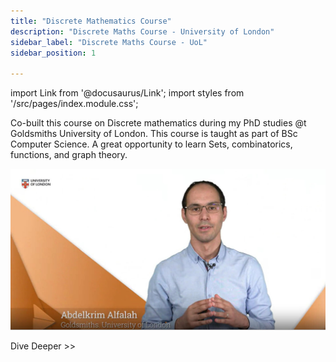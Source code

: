 ```yaml
---
title: "Discrete Mathematics Course"
description: "Discrete Maths Course - University of London"
sidebar_label: "Discrete Maths Course - UoL"
sidebar_position: 1

---
```


import Link from '@docusaurus/Link';
import styles from '/src/pages/index.module.css';



Co-built this course on Discrete mathematics during my PhD studies @t Goldsmiths University of London.
This course is taught as part of BSc Computer Science. A great opportunity to learn Sets, combinatorics, functions, and graph theory.


![alt text](image.png)

<div className={styles.buttons}>
          <Link
            className="button button--primary button--lg"
            to="https://www.london.ac.uk/study/courses/undergraduate/bsc-computer-science/">
            Dive Deeper >>
          </Link>
</div>